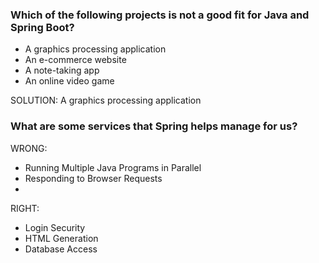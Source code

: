 ### Which of the following projects is not a good fit for Java and Spring Boot?
 
- A graphics processing application
- An e-commerce website
- A note-taking app
- An online video game

SOLUTION: A graphics processing application


### What are some services that Spring helps manage for us?

WRONG:
- Running Multiple Java Programs in Parallel
- Responding to Browser Requests
- 
RIGHT:
- Login Security
- HTML Generation
- Database Access
